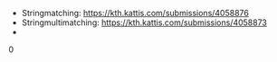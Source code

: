 * Stringmatching: https://kth.kattis.com/submissions/4058876
* Stringmultimatching: https://kth.kattis.com/submissions/4058873
*
0
